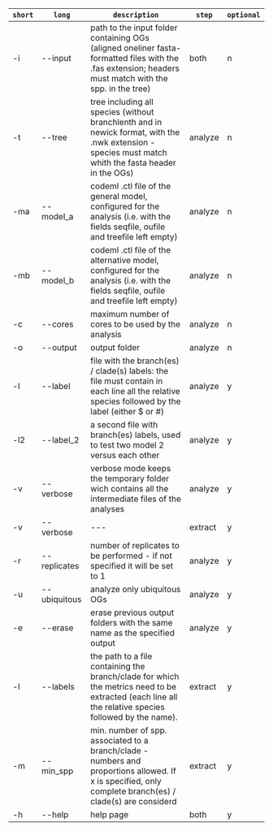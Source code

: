 | `short` | `long` | `description` | `step` | `optional` |        
|---|---|---|---|---|
|-i|--input|path to the input folder containing OGs (aligned oneliner fasta-formatted files with the .fas extension; headers must match with the spp. in the tree)|both|n|
|-t|--tree|tree including all species (without branchlenth and in newick format, with the .nwk extension - species must match whith the fasta header in the OGs)|analyze|n|
|-ma|--model_a|codeml .ctl file of the general model, configured for the analysis (i.e. with the fields seqfile, oufile and treefile left empty)|analyze|n|
|-mb|--model_b|codeml .ctl file of the alternative model, configured for the analysis (i.e. with the fields seqfile, oufile and treefile left empty)|analyze|n|
|-c|--cores|maximum number of cores to be used by the analysis|analyze|n|
|-o|--output|output folder|analyze|n|
|-l|--label|file with the branch(es) / clade(s) labels: the file must contain in each line all the relative species followed by the label (either $ or #)|analyze|y|
|-l2|--label_2|a second file with branch(es) labels, used to test two model 2 versus each other|analyze|y|
|-v|--verbose|verbose mode keeps the temporary folder wich contains all the intermediate files of the analyses|analyze|y|
|-v|--verbose|---|extract|y|
|-r|--replicates|number of replicates to be performed - if not specified it will be set to 1|analyze|y|
|-u|--ubiquitous|analyze only ubiquitous OGs|analyze|y|
|-e|--erase|erase previous output folders with the same name as the specified output|analyze|y|
|-l|--labels|the path to a file containing the branch/clade for which the metrics need to be extracted (each line all the relative species followed by the name).|extract|y|
|-m|--min_spp|min. number of spp. associated to a branch/clade - numbers and proportions allowed. If x is specified, only complete branch(es) / clade(s) are considerd|extract|y|
|-h|--help|help page|both|y|
